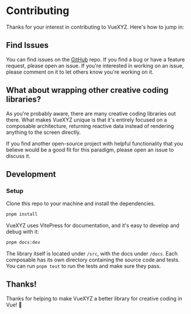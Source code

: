 # Contributing

Thanks for your interest in contributing to VueXYZ. Here's how to jump in:

## Find Issues

You can find issues on the [GitHub](https://github.com/marchantweb/vuexyz/issues) repo. If you find a bug or have a feature request, please open an issue. If you're interested in working on an issue, please comment on it to let others know you're working on it.

## What about wrapping other creative coding libraries?

As you're probably aware, there are many creative coding libraries out there. What makes VueXYZ unique is that it's entirely focused on a composable architecture, returning reactive data instead of rendering anything to the screen directly.

If you find another open-source project with helpful functionality that you believe would be a good fit for this paradigm, please open an issue to discuss it.

## Development

### Setup

Clone this repo to your machine and install the dependencies.

```bash
pnpm install
```

VueXYZ uses VitePress for documentation, and it's easy to develop and debug with it:

```bash
pnpm docs:dev
```

The library itself is located under `/src`, with the docs under `/docs`. Each composable has its own directory containing the source code and tests. You can run `pnpm test` to run the tests and make sure they pass.

## Thanks!

Thanks for helping to make VueXYZ a better library for creative coding in Vue! 🎉
